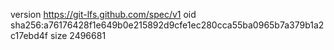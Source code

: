 version https://git-lfs.github.com/spec/v1
oid sha256:a76176428f1e649b0e215892d9cfe1ec280cca55ba0965b7a379b1a2c17ebd4f
size 2496681
